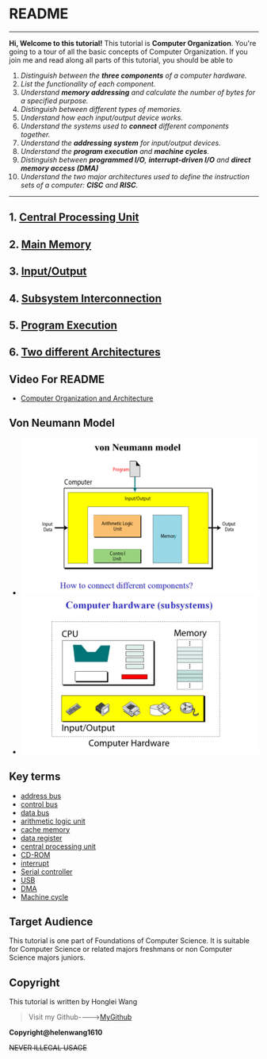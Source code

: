 
# **README**

--------------------------------------------------------------------
**Hi, Welcome to  this tutorial!**
This tutorial is **Computer Organization**. You're going to a tour of all the basic concepts of Computer Organization. If you join me and read along all parts of this tutorial, you should be able to 

1. *Distinguish between the **three components** of a computer hardware.*
2. *List the functionality of each component.*
3. *Understand **memory addressing** and calculate the number  of  bytes for a specified purpose.*
4. *Distinguish between different types of memories.*
5. *Understand how each input/output device works.*
6. *Understand the systems used to **connect** different components together.*
7. *Understand the **addressing system** for input/output devices.*
8. *Understand the **program execution** and **machine cycles**.* 
9. *Distinguish between **programmed I/O**, **interrupt-driven I/O** and **direct memory access (DMA)***
10. *Understand the two major architectures used to define 
the instruction sets of  a computer: **CISC** and **RISC**.*

---------------------------------------------------------------------

## 1. [Central Processing Unit](CPU.md)

## 2. [Main Memory](memory.md)

## 3. [Input/Output](IO.md)

## 4. [Subsystem Interconnection](subsystem.md)

## 5. [Program Execution](execution.md)

## 6. [Two different Architectures](CISC_RISC.md)



## **Video For README**

* [Computer Organization and Architecture](https://www.youtube.com/watch?v=t6_yhVTDfUE)


## **Von Neumann Model**
+ ![Von Neumann Model](Von_Neumann_Model.gif)
+ ![Computer hardware](Computer_hardware.jpg)


## **Key terms**

+ [address bus](https://en.wikipedia.org/wiki/Address_bus)
+ [control bus](https://en.wikipedia.org/wiki/Control_bus)
+ [data bus](https://en.wikipedia.org/wiki/Databus)
+ [arithmetic logic unit](https://en.wikipedia.org/wiki/Arithmetic_logic_unit)
+ [cache memory](https://en.wikipedia.org/wiki/CPU_cache)
+ [data register](https://en.wikipedia.org/wiki/Memory_buffer_register)
+ [central processing unit](https://en.wikipedia.org/wiki/Central_processing_unit)
+ [CD-ROM](https://en.wikipedia.org/wiki/CD-ROM)
+ [interrupt](https://en.wikipedia.org/wiki/Interrupt)
+ [Serial controller](https://en.wikipedia.org/w/index.php?title=Serial_Communication_Controller&redirect=no)
+ [USB](https://en.wikipedia.org/wiki/USB)
+ [DMA](https://en.wikipedia.org/wiki/DMA)
+ [Machine cycle](https://en.wikipedia.org/wiki/Instruction_cycle)


## **Target Audience**

This tutorial is one part of Foundations of Computer Science. It is suitable for Computer Science or related majors freshmans or non Computer Science majors  juniors.

## **Copyright**

This tutorial is written by Honglei Wang

>Visit my Github---->[MyGithub](https://github.com/helenwang1610)

**Copyright@helenwang1610**

~~NEVER ILLEGAL USAGE~~










